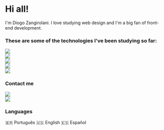 # Hi all! 

I'm Diogo Zangirolani.
I love studying web design and I'm a big fan of front-end development.


### These are some of the technologies I've been studying so far:

<code><img src="https://img.shields.io/badge/HTML5-E34F26?style=for-the-badge&logo=html5&logoColor=white"> <img src="https://img.shields.io/badge/CSS3-1572B6?style=for-the-badge&logo=css3&logoColor=white"> <img src="https://img.shields.io/badge/Sass-CC6699?style=for-the-badge&logo=sass&logoColor=white"> <img src="https://img.shields.io/badge/JavaScript-323330?style=for-the-badge&logo=javascript&logoColor=F7DF1E"> <img src="https://img.shields.io/badge/React-20232A?style=for-the-badge&logo=react&logoColor=61DAFB"></code>


### Contact me 

<code><a href="https://mailto:diogozang2@gmail.com"><img src="https://img.shields.io/badge/Gmail-D14836?style=for-the-badge&logo=gmail&logoColor=white" target="_blank"></a> <a href="https://www.linkedin.com/in/diogo-lara/" target="_blank"><img src="https://img.shields.io/badge/LinkedIn-0077B5?style=for-the-badge&logo=linkedin&logoColor=white"></a></code>


### Languages

🇧🇷 Português
🇺🇸 English
🇪🇸 Español
